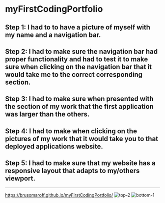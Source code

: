 # myFirstCodingPortfolio

## Step 1: I had to to have a picture of myself with my name and a navigation bar.

## Step 2: I had to make sure the navigation bar had proper functionality and had to test it to make sure when clicking on the navigation bar that it would take me to the correct corresponding section.

## Step 3: I had to make sure when presented with the section of my work that the first application was larger than the others.

## Step 4: I had to make when clicking on the pictures of my work that it would take you to that deployed applications website.

## Step 5: I had to make sure that my website has a responsive layout that adapts to my/others viewport.
---
https://brusomaroff.github.io/myFirstCodingPortfolio/
![top-2](https://user-images.githubusercontent.com/120063382/211783539-df9f2d69-d1ca-4ff9-a1aa-f53aceba35b5.png)
![bottom-1](https://user-images.githubusercontent.com/120063382/211783567-6f7bc856-f02a-4ad1-bde2-a52f8daba8dc.png)
